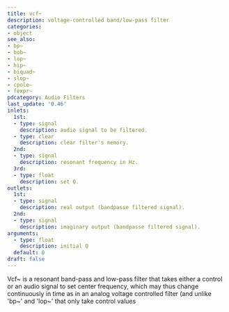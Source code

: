 ```yaml
---
title: vcf~
description: voltage-controlled band/low-pass filter
categories:
- object
see_also:
- bp~
- bob~
- lop~
- hip~
- biquad~
- slop~
- cpole~
- fexpr~
pdcategory: Audio Filters
last_update: '0.46'
inlets:
  1st:
  - type: signal
    description: audio signal to be filtered.
  - type: clear
    description: clear filter's memory.
  2nd:
  - type: signal
    description: resonant frequency in Hz.
  3rd:
  - type: float
    description: set Q.
outlets:
  1st:
  - type: signal
    description: real output (bandpasse filtered signal). 
  2nd:
  - type: signal
    description: imaginary output (bandpasse filtered signal).
arguments:
  - type: float
    description: initial Q 
  default: 0
draft: false
---
```

Vcf~ is a resonant band-pass and low-pass filter that takes either a control or an audio signal to set center frequency, which may thus change continuously in time as in an analog voltage controlled filter (and unlike 'bp~' and 'lop~' that only take control values